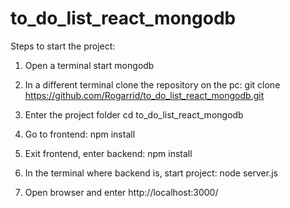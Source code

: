 # to_do_list_react_mongodb

Steps to start the project:

1. Open a terminal start mongodb
   
3. In a different terminal clone the repository on the pc: git clone https://github.com/Rogarrid/to_do_list_react_mongodb.git

4. Enter the project folder cd to_do_list_react_mongodb

5. Go to frontend: npm install

6. Exit frontend, enter backend: npm install

7. In the terminal where backend is, start project: node server.js

8. Open browser and enter http://localhost:3000/
